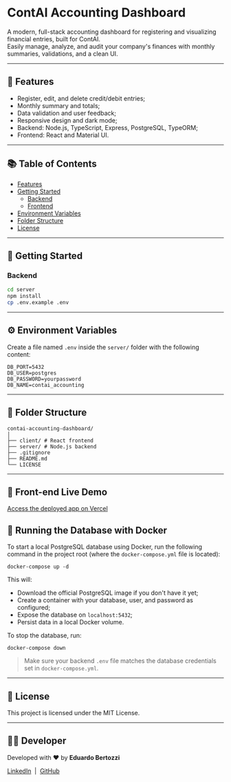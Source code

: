 # ContAI Accounting Dashboard

A modern, full-stack accounting dashboard for registering and visualizing financial entries, built for ContAI.  
Easily manage, analyze, and audit your company's finances with monthly summaries, validations, and a clean UI.

---

## 🚀 Features

- Register, edit, and delete credit/debit entries;
- Monthly summary and totals;
- Data validation and user feedback;
- Responsive design and dark mode;
- Backend: Node.js, TypeScript, Express, PostgreSQL, TypeORM;
- Frontend: React and Material UI.

---

## 📚 Table of Contents

- [Features](#-features)
- [Getting Started](#-getting-started)
  - [Backend](#backend)
  - [Frontend](#frontend)
- [Environment Variables](#️-environment-variables)
- [Folder Structure](#-folder-structure)
- [License](#-license)

---

## 🏁 Getting Started

### Backend

```bash
cd server
npm install
cp .env.example .env
```

---

## ⚙️ Environment Variables

Create a file named `.env` inside the `server/` folder with the following content:

```DB_HOST=localhost
DB_PORT=5432
DB_USER=postgres
DB_PASSWORD=yourpassword
DB_NAME=contai_accounting
```

---

## 📁 Folder Structure

```
contai-accounting-dashboard/
│
├── client/ # React frontend
├── server/ # Node.js backend
├── .gitignore
├── README.md
└── LICENSE
```

---

## 🚀 Front-end Live Demo

[Access the deployed app on Vercel](https://contai-accounting-dashboard-hzkbkdwfs.vercel.app/)

## 🐳 Running the Database with Docker

To start a local PostgreSQL database using Docker, run the following command in the project root (where the `docker-compose.yml` file is located):

```docker-compose up -d```

This will:
- Download the official PostgreSQL image if you don't have it yet;
- Create a container with your database, user, and password as configured;
- Expose the database on `localhost:5432`;
- Persist data in a local Docker volume.

To stop the database, run:

```docker-compose down```

> Make sure your backend `.env` file matches the database credentials set in `docker-compose.yml`.

---

## 📄 License

This project is licensed under the MIT License.

---

## 👨‍💻 Developer

Developed with ❤️ by **Eduardo Bertozzi**

[LinkedIn](https://www.linkedin.com/in/eduardo-bertozzi/) &nbsp;|&nbsp; [GitHub](https://github.com/EduBertozzi)

